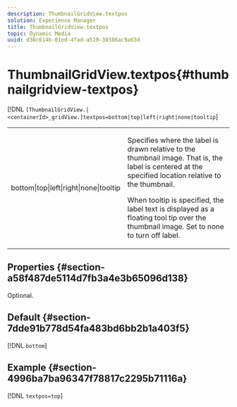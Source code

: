 ```yaml
---
description: ThumbnailGridView.textpos
solution: Experience Manager
title: ThumbnailGridView.textpos
topic: Dynamic Media
uuid: d38c614b-01ed-4fad-a510-30386ac9a63d
---
```


# ThumbnailGridView.textpos{#thumbnailgridview-textpos}

 [!DNL `[ThumbnailGridView.|<containerId>_gridView.]textpos=bottom|top|left|right|none|tooltip`]

<table id="table_1BEBE260769B4A0C9E9F5016D2FA68A0"> 
 <tbody> 
  <tr> 
   <td> <p> <span class="codeph"> bottom|top|left|right|none|tooltip</span> </p> </td> 
   <td> <p> Specifies where the label is drawn relative to the thumbnail image. That is, the label is centered at the specified location relative to the thumbnail. </p> <p>When <span class="codeph"> tooltip</span> is specified, the label text is displayed as a floating tool tip over the thumbnail image. Set to <span class="codeph"> none</span> to turn off label. </p> </td> 
  </tr> 
 </tbody> 
</table>

## Properties {#section-a58f487de5114d7fb3a4e3b65096d138}

Optional.

## Default {#section-7dde91b778d54fa483bd6bb2b1a403f5}

[!DNL `bottom`]

## Example {#section-4996ba7ba96347f78817c2295b71116a}

[!DNL `textpos=top`] 
